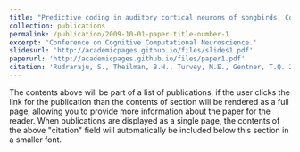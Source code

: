 ```yaml
---
title: "Predictive coding in auditory cortical neurons of songbirds. Conference on Cognitive Computational Neuroscience."
collection: publications
permalink: /publication/2009-10-01-paper-title-number-1
excerpt: 'Conference on Cognitive Computational Neuroscience.'
slidesurl: 'http://academicpages.github.io/files/slides1.pdf'
paperurl: 'http://academicpages.github.io/files/paper1.pdf'
citation: 'Rudraraju, S., Theilman, B.H., Turvey, M.E., Gentner, T.Q. 2022. &quot;Predictive coding in auditory cortical neurons of songbirds.&quot; Conference on Cognitive Computational Neuroscience, 1-3.'
---
```


The contents above will be part of a list of publications, if the user clicks the link for the publication than the contents of section will be rendered as a full page, allowing you to provide more information about the paper for the reader. When publications are displayed as a single page, the contents of the above "citation" field will automatically be included below this section in a smaller font.
